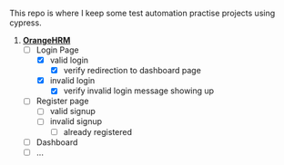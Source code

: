 This repo is where I keep some test automation practise projects using cypress.

1. [**OrangeHRM**](https://opensource-demo.orangehrmlive.com/)
    - [ ] Login Page
        - [x] valid login
            - [x] verify redirection to dashboard page
        - [x] invalid login
            - [x] verify invalid login message showing up
    - [ ] Register page
        - [ ] valid signup
        - [ ] invalid signup
            - [ ] already registered
    - [ ] Dashboard
    - [ ] ...